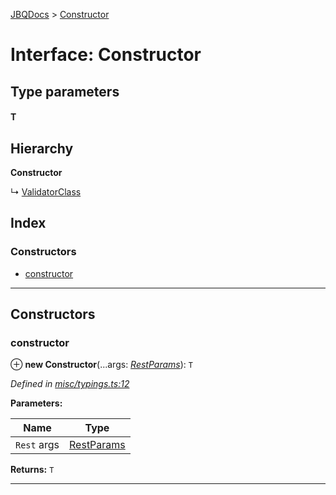 [JBQDocs](../README.md) > [Constructor](../interfaces/constructor.md)

# Interface: Constructor

## Type parameters
#### T 
## Hierarchy

**Constructor**

↳  [ValidatorClass](validatorclass.md)

## Index

### Constructors

* [constructor](constructor.md#constructor-1)

---

## Constructors

<a id="constructor-1"></a>

###  constructor

⊕ **new Constructor**(...args: *[RestParams](../#restparams)*): `T`

*Defined in [misc/typings.ts:12](https://github.com/krnik/vjs-validator/blob/4b489fe/src/misc/typings.ts#L12)*

**Parameters:**

| Name | Type |
| ------ | ------ |
| `Rest` args | [RestParams](../#restparams) |

**Returns:** `T`

___

